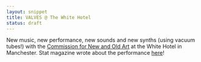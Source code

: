 ```yaml
---
layout: snippet
title: VALVES @ The White Hotel
status: draft
---
```


New music, new performance, new sounds and new synths (using vacuum tubes!) with the [Commission for New and Old Art](https://the-commission.vercel.app/) at the White Hotel in Manchester. Stat magazine wrote about the performance [here](https://statmagazine.org/staging-england/)!